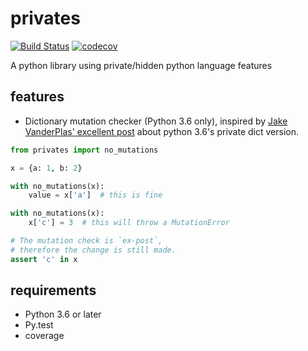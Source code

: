 # privates

[![Build Status](https://travis-ci.org/fastats/privates.svg?branch=master)](https://travis-ci.org/fastats/privates)
[![codecov](https://codecov.io/gh/fastats/privates/branch/master/graph/badge.svg)](https://codecov.io/gh/fastats/privates)


A python library using private/hidden python language features


## features

- Dictionary mutation checker (Python 3.6 only), inspired by [Jake
VanderPlas' excellent post](https://jakevdp.github.io/blog/2017/05/26/exposing-private-dict-version/)
about python 3.6's private dict version.

```python
from privates import no_mutations

x = {a: 1, b: 2}

with no_mutations(x):
    value = x['a']  # this is fine

with no_mutations(x):
    x['c'] = 3  # this will throw a MutationError

# The mutation check is `ex-post`,
# therefore the change is still made.
assert 'c' in x
```


## requirements

- Python 3.6 or later
- Py.test
- coverage
